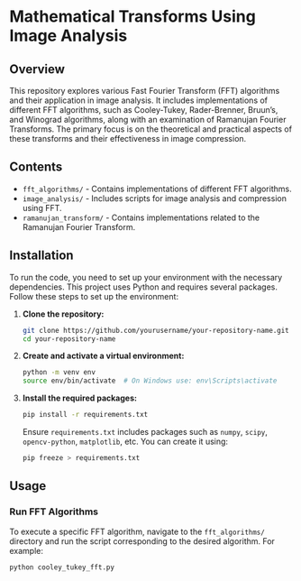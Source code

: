 # Mathematical Transforms Using Image Analysis

## Overview

This repository explores various Fast Fourier Transform (FFT) algorithms and their application in image analysis. It includes implementations of different FFT algorithms, such as Cooley-Tukey, Rader-Brenner, Bruun’s, and Winograd algorithms, along with an examination of Ramanujan Fourier Transforms. The primary focus is on the theoretical and practical aspects of these transforms and their effectiveness in image compression.

## Contents

- `fft_algorithms/` - Contains implementations of different FFT algorithms.
- `image_analysis/` - Includes scripts for image analysis and compression using FFT.
- `ramanujan_transform/` - Contains implementations related to the Ramanujan Fourier Transform.

## Installation

To run the code, you need to set up your environment with the necessary dependencies. This project uses Python and requires several packages. Follow these steps to set up the environment:

1. **Clone the repository:**

    ```bash
    git clone https://github.com/yourusername/your-repository-name.git
    cd your-repository-name
    ```

2. **Create and activate a virtual environment:**

    ```bash
    python -m venv env
    source env/bin/activate  # On Windows use: env\Scripts\activate
    ```

3. **Install the required packages:**

    ```bash
    pip install -r requirements.txt
    ```

    Ensure `requirements.txt` includes packages such as `numpy`, `scipy`, `opencv-python`, `matplotlib`, etc. You can create it using:

    ```bash
    pip freeze > requirements.txt
    ```

## Usage

### Run FFT Algorithms

To execute a specific FFT algorithm, navigate to the `fft_algorithms/` directory and run the script corresponding to the desired algorithm. For example:

```bash
python cooley_tukey_fft.py
